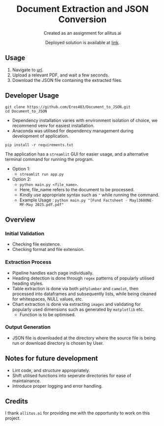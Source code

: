 # <div align="center">Document Extraction and JSON Conversion</div>
<div align="center">
  Created as an assignment for allitus.ai
</div>

<div align="center">

  Deployed solution is available at [link](https://documenttojson-deldrdw2ecls8mvgnuvpwf.streamlit.app/).
</div>

## Usage
1. Navigate to [url](https://documenttojson-deldrdw2ecls8mvgnuvpwf.streamlit.app/).
2. Upload a relevant PDF, and wait a few seconds.
3. Download the JSON file containing the extracted files.

## Developer Usage
```
git clone https://github.com/Eros483/Document_to_JSON.git
cd Document_to_JSON
```
- Dependency installation varies with environment isolation of choice, we recommend venv for easiest installation.
- Anaconda was utilised for dependency management during development of application.

```
pip install -r requirements.txt
```
The application has a `streamlit` GUI for easier usage, and a alternative terminal command for running the program.
- Option 1:
    - `streamlit run app.py`
- Option 2:
    - `python main.py <file_name>`.
    - Here, file_name refers to the document to be processed.
    - Kindly use appropriate syntax such as `"` while running the command.
    - Example Usage : `python main.py "[Fund Factsheet - May]360ONE-MF-May 2025.pdf.pdf"`

## Overview
### Initial Validation
- Checking file existence.
- Checking format and file extension.

### Extraction Process
- Pipeline handles each page individually.
- Heading detection is done through `regex` patterns of popularly utilised heading styles.
- Table extraction is done via both `pdfplumber` and `camelot`, then processed into dataframes and subsequently lists, while being cleaned for whitespaces, NULL values, etc.
- Chart extraction is done via extracting `images` and validating for popularly used dimensions such as generated by `matplotlib` etc.
    - Function is to be optimised.

### Output Generation
- JSON file is downloaded at the directory where the source file is being run or download directory is chosen by User.

## Notes for future development
- Lint code, and structure appropriately.
- Shift utilised functions into seperate directories for ease of maintainance.
- Introduce proper logging and error handling.
## Credits
I thank `allitus.ai` for providing me with the opportunity to work on this project.

